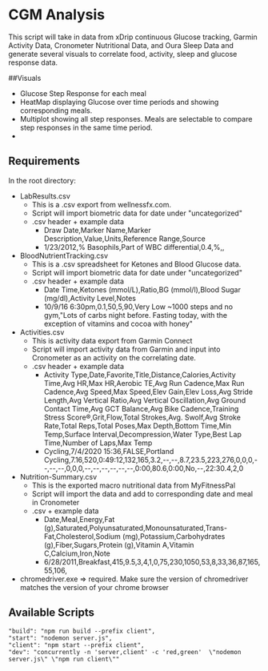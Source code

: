# CGM Analysis
This script will take in data from xDrip continuous Glucose tracking, Garmin Activity Data, Cronometer Nutritional Data, and Oura Sleep Data and generate several visuals to correlate food, activity, sleep and glucose response data.

##Visuals
* Glucose Step Response for each meal
* HeatMap displaying Glucose over time periods and showing corresponding meals.
* Multiplot showing all step responses.  Meals are selectable to compare step responses in the same time period.
* 
## Requirements

In the root directory:

* LabResults.csv
  * This is a .csv export from wellnessfx.com.
  * Script will import biometric data for date under "uncategorized"
  * .csv header + example data
    * Draw Date,Marker Name,Marker Description,Value,Units,Reference Range,Source
    * 1/23/2012,% Basophils,Part of WBC differential,0.4,%,,
* BloodNutrientTracking.csv
  * This is a .csv spreadsheet for Ketones and Blood Glucose data.
  * Script will import biometric data for date under "uncategorized"
  * .csv header + example data
    * Date Time,Ketones (mmol/L),Ratio,BG (mmol/l),Blood Sugar (mg/dl),Activity Level,Notes
    * 10/9/16 6:30pm,0.1,50,5,90,Very Low  ~1000 steps and no gym,"Lots of carbs night before.  Fasting today, with the exception of vitamins and cocoa with honey"
* Activities.csv
  * This is activity data export from Garmin Connect
  * Script will import activity data from Garmin and input into Cronometer as an activity on the correlating date.
  * .csv header + example data
    * Activity Type,Date,Favorite,Title,Distance,Calories,Activity Time,Avg HR,Max HR,Aerobic TE,Avg Run Cadence,Max Run Cadence,Avg Speed,Max Speed,Elev Gain,Elev Loss,Avg Stride Length,Avg Vertical Ratio,Avg Vertical Oscillation,Avg Ground Contact Time,Avg GCT Balance,Avg Bike Cadence,Training Stress Score®,Grit,Flow,Total Strokes,Avg. Swolf,Avg Stroke Rate,Total Reps,Total Poses,Max Depth,Bottom Time,Min Temp,Surface Interval,Decompression,Water Type,Best Lap Time,Number of Laps,Max Temp
    * Cycling,7/4/2020 15:36,FALSE,Portland Cycling,7.16,520,0:49:12,132,165,3.2,--,--,8.7,23.5,223,276,0,0,0,--,--,--,0,0,0,--,--,--,--,--,--,0:00,80.6,0:00,No,--,22:30.4,2,0
* Nutrition-Summary.csv
  * This is the exported macro nutritional data from MyFitnessPal
  * Script will import the data and add to corresponding date and meal in Cronometer
  * .csv + example data
    * Date,Meal,Energy,Fat (g),Saturated,Polyunsaturated,Monounsaturated,Trans-Fat,Cholesterol,Sodium (mg),Potassium,Carbohydrates (g),Fiber,Sugars,Protein (g),Vitamin A,Vitamin C,Calcium,Iron,Note
    * 6/28/2011,Breakfast,415,9.5,3,4,1,0,75,230,1050,53,8,33,36,87,165,55,106,
* chromedriver.exe => required.  Make sure the version of chromedriver matches the version of your chrome browser


## Available Scripts

    "build": "npm run build --prefix client",
    "start": "nodemon server.js",
    "client": "npm start --prefix client",
    "dev": "concurrently -n 'server,client' -c 'red,green'  \"nodemon server.js\" \"npm run client\""
